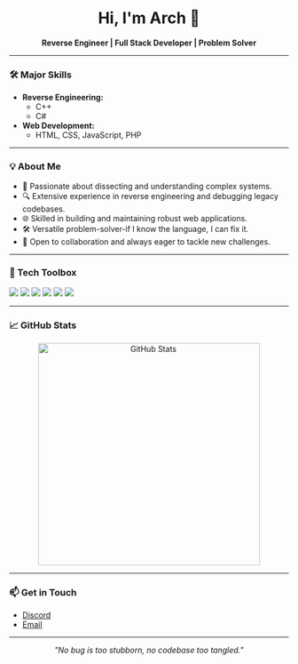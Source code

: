<h1 align="center">Hi, I'm Arch 👋</h1>
<p align="center">
  <b>Reverse Engineer | Full Stack Developer | Problem Solver</b>
</p>

---

### 🛠️ Major Skills

- **Reverse Engineering:**  
  - C++
  - C#
- **Web Development:**  
  - HTML, CSS, JavaScript, PHP

---

### 💡 About Me

- 🧩 Passionate about dissecting and understanding complex systems.
- 🔍 Extensive experience in reverse engineering and debugging legacy codebases.
- 🌐 Skilled in building and maintaining robust web applications.
- 🛠️ Versatile problem-solver-if I know the language, I can fix it.
- 🤝 Open to collaboration and always eager to tackle new challenges.

---

### 🧰 Tech Toolbox

<p>
  <img src="https://img.shields.io/badge/C++-00599C?style=flat-square&logo=c%2B%2B&logoColor=white"/>
  <img src="https://img.shields.io/badge/C%23-239120?style=flat-square&logo=c-sharp&logoColor=white"/>
  <img src="https://img.shields.io/badge/HTML5-E34F26?style=flat-square&logo=html5&logoColor=white"/>
  <img src="https://img.shields.io/badge/CSS3-1572B6?style=flat-square&logo=css3&logoColor=white"/>
  <img src="https://img.shields.io/badge/JavaScript-F7DF1E?style=flat-square&logo=javascript&logoColor=black"/>
  <img src="https://img.shields.io/badge/PHP-777BB4?style=flat-square&logo=php&logoColor=white"/>
</p>

---

### 📈 GitHub Stats

<p align="center">
  <img src="https://github-readme-stats.vercel.app/api?username=arch-software33&show_icons=true&theme=default" alt="GitHub Stats" width="400"/>
</p>

---

### 📫 Get in Touch

- [Discord](https://discordapp.com/users/1292558383286849580)  
- [Email](mailto:arch-software33@gmail.com)

---

<p align="center">
  <i>"No bug is too stubborn, no codebase too tangled."</i>
</p>

